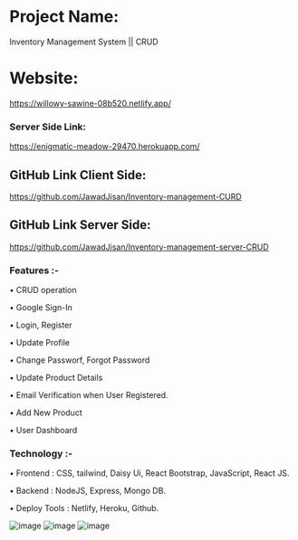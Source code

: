# Project Name:
Inventory Management System || CRUD

# Website:
https://willowy-sawine-08b520.netlify.app/



### Server Side Link:
https://enigmatic-meadow-29470.herokuapp.com/


## GitHub Link Client Side:
https://github.com/JawadJisan/Inventory-management-CURD

## GitHub Link Server Side:
https://github.com/JawadJisan/Inventory-management-server-CRUD



### Features :-

• CRUD operation 

• Google Sign-In

• Login, Register

• Update Profile

• Change Passworf, Forgot Password

• Update Product Details

• Email Verification when User Registered. 

• Add New Product

• User Dashboard



### Technology :-

• Frontend : CSS, tailwind, Daisy Ui, React Bootstrap, JavaScript, React JS. 

• Backend : NodeJS, Express, Mongo DB.

• Deploy Tools : Netlify, Heroku, Github.



<!--  -->
![image](https://i.ibb.co/hRbZdwG/screencapture-localhost-3000-products-2022-08-11-22-06-05.png)
![image](https://i.ibb.co/xgKSGDd/screencapture-localhost-3000-2022-08-11-22-06-37.png)
![image](https://i.ibb.co/ggyL7Cm/screencapture-localhost-3000-registration-2022-08-11-22-06-56.png)
